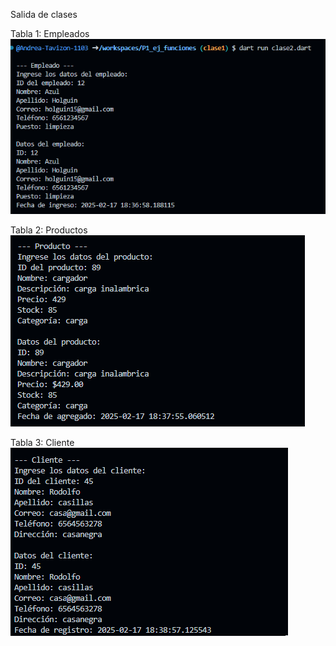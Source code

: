 Salida de clases

Tabla 1: Empleados
![alt text](image-10.png)

Tabla 2: Productos
![alt text](image-11.png)

Tabla 3: Cliente
![alt text](image-12.png)